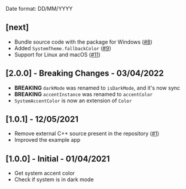 Date format: DD/MM/YYYY

## [next]

- Bundle source code with the package for Windows ([#8](https://github.com/bdlukaa/system_theme/issues/8))
- Added `SystemTheme.fallbackColor` ([#9](https://github.com/bdlukaa/system_theme/issues/9))
- Support for Linux and macOS ([#11](https://github.com/bdlukaa/system_theme/pull/11))

## [2.0.0] - Breaking Changes - 03/04/2022

- **BREAKING** `darkMode` was renamed to `isDarkMode`, and it's now sync
- **BREAKING** `accentInstance` was renamed to `accentColor`
- `SystemAccentColor` is now an extension of `Color`

## [1.0.1] - 12/05/2021

- Remove external C++ source present in the repository ([#1](https://github.com/bdlukaa/system_theme/pull/1))
- Improved the example app

## [1.0.0] - Initial - 01/04/2021

- Get system accent color
- Check if system is in dark mode
